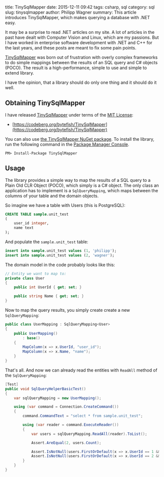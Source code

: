 ﻿title: TinySqlMapper
date: 2015-12-11 09:42
tags: csharp, sql
category: sql
slug: tinysqlmapper
author: Philipp Wagner
summary: This article introduces TinySqlMapper, which makes querying a database with .NET easy.

[PostgreSQL]: http://www.postgresql.org
[MIT License]: https://opensource.org/licenses/MIT
[TinySqlMapper]: https://codeberg.org/bytefish/TinySqlMapper
[the TinySqlMapper NuGet package]: https://www.nuget.org/packages/TinySqlMapper

It may be a surprise to read .NET articles on my site. A lot of articles in the past have 
dealt with Computer Vision and Linux, which are my passions. But I have worked in enterprise software 
development with .NET and C++ for the last years, and these posts are meant to fix some pain points.

[TinySqlMapper] was born out of frustration with overly complex frameworks to do simple mappings 
between the results of an SQL query and C# objects (POCO). The result is a high-performance, simple 
to use and simple to extend library.

I have the opinion, that a library should do only one thing and it should do it well.

## Obtaining TinySqlMapper ##

I have released [TinySqlMapper] under terms of the [MIT License]:

* [https://codeberg.org/bytefish/TinySqlMapper](https://codeberg.org/bytefish/TinySqlMapper)

You can also use [the TinySqlMapper NuGet package]. To install the library, run the following 
command in the [Package Manager Console](http://docs.nuget.org/consume/package-manager-console).

```
PM> Install-Package TinySqlMapper
```

## Usage ##

The library provides a simple way to map the results of a SQL query to a Plain Old CLR Object (POCO), 
which simply is a C# object. The only class an application has to implement is a ``SqlQueryMapping``, 
which maps between the columns of your table and the domain objects.

So imagine we have a table with Users (this is PostgreSQL):

```sql
CREATE TABLE sample.unit_test
(
    user_id integer,
    name text
);
```

And populate the ``sample.unit_test`` table:

```sql
insert into sample.unit_test values (1, 'philipp');
insert into sample.unit_test values (2, 'wagner');
```

The domain model in the code probably looks like this:

```csharp
// Entity we want to map to:
private class User
{
    public int UserId { get; set; }

    public string Name { get; set; }
}
```

Now to map the query results, you simply create create a new ``SqlQueryMapping``:

```csharp
public class UserMapping : SqlQueryMapping<User>
{
    public UserMapping()
        : base()
    {
        MapColumn(x => x.UserId, "user_id");
        MapColumn(x => x.Name, "name");
    }
}
```

That's all. And now we can already read the entities with ``ReadAll`` method of the ``SqlQueryMapping``:

```csharp
[Test]
public void SqlQueryHelperBasicTest()
{
    var sqlQueryMapping = new UserMapping();

    using (var command = Connection.CreateCommand())
    {
        command.CommandText = "select * from sample.unit_test";

        using (var reader = command.ExecuteReader())
        {
            var users = sqlQueryMapping.ReadAll(reader).ToList();

            Assert.AreEqual(2, users.Count);

            Assert.IsNotNull(users.FirstOrDefault(x => x.UserId == 1 && x.Name == "philipp"));
            Assert.IsNotNull(users.FirstOrDefault(x => x.UserId == 2 && x.Name == "wagner"));
        }
    }
}
```
